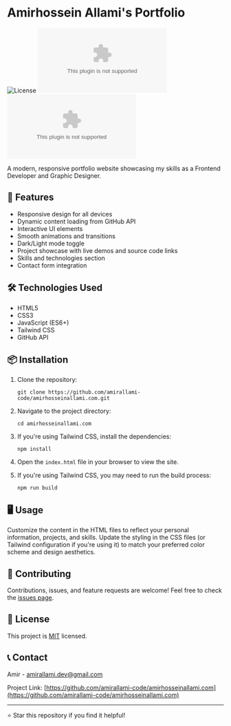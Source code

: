# Amirhossein Allami's Portfolio

![License](https://img.shields.io/badge/license-MIT-blue.svg)
![GitHub last commit](https://img.shields.io/github/last-commit/amirallami-code/amirhosseinallami.com)
![GitHub stars](https://img.shields.io/github/stars/amirallami-code/amirhosseinallami.com?style=flat&color=yellow)

A modern, responsive portfolio website showcasing my skills as a Frontend Developer and Graphic Designer.

## 🚀 Features

- Responsive design for all devices
- Dynamic content loading from GitHub API
- Interactive UI elements
- Smooth animations and transitions
- Dark/Light mode toggle
- Project showcase with live demos and source code links
- Skills and technologies section
- Contact form integration

## 🛠️ Technologies Used

- HTML5
- CSS3
- JavaScript (ES6+)
- Tailwind CSS
- GitHub API

## 📦 Installation

1. Clone the repository:
   ```
   git clone https://github.com/amirallami-code/amirhosseinallami.com.git
   ```

2. Navigate to the project directory:
   ```
   cd amirhosseinallami.com
   ```

3. If you're using Tailwind CSS, install the dependencies:
   ```
   npm install
   ```

4. Open the `index.html` file in your browser to view the site.

5. If you're using Tailwind CSS, you may need to run the build process:
   ```
   npm run build
   ```

## 🖥️ Usage

Customize the content in the HTML files to reflect your personal information, projects, and skills. Update the styling in the CSS files (or Tailwind configuration if you're using it) to match your preferred color scheme and design aesthetics.

## 🤝 Contributing

Contributions, issues, and feature requests are welcome! Feel free to check the [issues page](https://github.com/amirallami-code/amirhosseinallami.com/issues).

## 📝 License

This project is [MIT](https://choosealicense.com/licenses/mit/) licensed.

## 📞 Contact

Amir - amirallami.dev@gmail.com

Project Link: [https://github.com/amirallami-code/amirhosseinallami.com](https://github.com/amirallami-code/amirhosseinallami.com)

---

⭐ Star this repository if you find it helpful!
